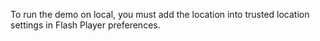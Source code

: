 To run the demo on local, you must add the location into trusted location settings in Flash Player preferences.